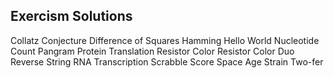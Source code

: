 ## Exercism Solutions

Collatz Conjecture
Difference of Squares
Hamming
Hello World
Nucleotide Count
Pangram
Protein Translation
Resistor Color
Resistor Color Duo
Reverse String
RNA Transcription
Scrabble Score
Space Age
Strain
Two-fer